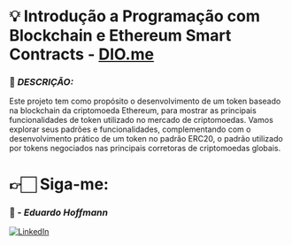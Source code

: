# 💡 Introdução a Programação com Blockchain e Ethereum Smart Contracts - [DIO.me](dio.me)
 
### 🎯 *DESCRIÇÃO:*

Este projeto tem como propósito o desenvolvimento de um token baseado na blockchain da criptomoeda Ethereum, para mostrar as principais funcionalidades de token utilizado no mercado de criptomoedas. Vamos explorar seus padrões e funcionalidades, complementando com o desenvolvimento prático de um token no padrão ERC20, o padrão utilizado por tokens negociados nas principais corretoras de criptomoedas globais.

   
##

# 👉🏻 Siga-me: 

### 🔵  - *Eduardo Hoffmann*

[![LinkedIn](https://img.shields.io/badge/LinkedIn-FFF?style=for-the-badge&logo=linkedin&logoColor=0E76A8)](https://www.linkedin.com/in/eduardo.hoffmann/)
